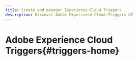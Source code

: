 ```yaml
---
title: Create and manager Experience Cloud Triggers
description: Discover Adobe Experience Cloud Triggers UI
---
```


# Adobe Experience Cloud Triggers{#triggers-home}
